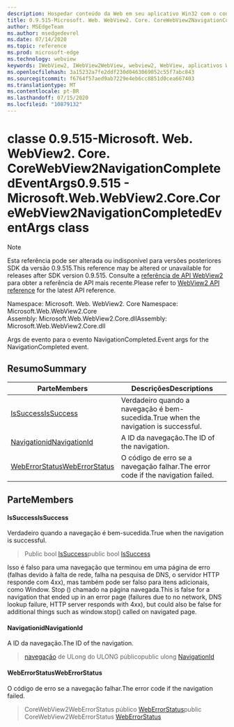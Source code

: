 ```yaml
---
description: Hospedar conteúdo da Web em seu aplicativo Win32 com o controle WebView2 do Microsoft Edge
title: 0.9.515-Microsoft. Web. WebView2. Core. CoreWebView2NavigationCompletedEventArgs
author: MSEdgeTeam
ms.author: msedgedevrel
ms.date: 07/14/2020
ms.topic: reference
ms.prod: microsoft-edge
ms.technology: webview
keywords: IWebView2, IWebView2WebView, webview2, WebView, aplicativos Win32, Win32, Edge, ICoreWebView2, ICoreWebView2Controller, controle do navegador, HTML Edge
ms.openlocfilehash: 3a15232a7fe2ddf230d0463069052c55f7abc843
ms.sourcegitcommit: f6764f57aed9ab7229e4eb6cc8851d0cea667403
ms.translationtype: MT
ms.contentlocale: pt-BR
ms.lasthandoff: 07/15/2020
ms.locfileid: "10879132"
---
```

# <span data-ttu-id="cac83-104">classe 0.9.515-Microsoft. Web. WebView2. Core. CoreWebView2NavigationCompletedEventArgs</span><span class="sxs-lookup"><span data-stu-id="cac83-104">0.9.515 - Microsoft.Web.WebView2.Core.CoreWebView2NavigationCompletedEventArgs class</span></span> 

> [!NOTE]
> <span data-ttu-id="cac83-105">Esta referência pode ser alterada ou indisponível para versões posteriores SDK da versão 0.9.515.</span><span class="sxs-lookup"><span data-stu-id="cac83-105">This reference may be altered or unavailable for releases after SDK version 0.9.515.</span></span> <span data-ttu-id="cac83-106">Consulte a [referência de API WebView2](../../../webview2-api-reference.md) para obter a referência de API mais recente.</span><span class="sxs-lookup"><span data-stu-id="cac83-106">Please refer to [WebView2 API reference](../../../webview2-api-reference.md) for the latest API reference.</span></span>

<span data-ttu-id="cac83-107">Namespace: Microsoft. Web. WebView2. Core </span><span class="sxs-lookup"><span data-stu-id="cac83-107">Namespace: Microsoft.Web.WebView2.Core</span></span>\
<span data-ttu-id="cac83-108">Assembly: Microsoft.Web.WebView2.Core.dll</span><span class="sxs-lookup"><span data-stu-id="cac83-108">Assembly: Microsoft.Web.WebView2.Core.dll</span></span>

<span data-ttu-id="cac83-109">Args de evento para o evento NavigationCompleted.</span><span class="sxs-lookup"><span data-stu-id="cac83-109">Event args for the NavigationCompleted event.</span></span>

## <span data-ttu-id="cac83-110">Resumo</span><span class="sxs-lookup"><span data-stu-id="cac83-110">Summary</span></span>

 <span data-ttu-id="cac83-111">Parte</span><span class="sxs-lookup"><span data-stu-id="cac83-111">Members</span></span>                        | <span data-ttu-id="cac83-112">Descrições</span><span class="sxs-lookup"><span data-stu-id="cac83-112">Descriptions</span></span>
--------------------------------|---------------------------------------------
[<span data-ttu-id="cac83-113">IsSuccess</span><span class="sxs-lookup"><span data-stu-id="cac83-113">IsSuccess</span></span>](#issuccess) | <span data-ttu-id="cac83-114">Verdadeiro quando a navegação é bem-sucedida.</span><span class="sxs-lookup"><span data-stu-id="cac83-114">True when the navigation is successful.</span></span>
[<span data-ttu-id="cac83-115">Navigationid</span><span class="sxs-lookup"><span data-stu-id="cac83-115">NavigationId</span></span>](#navigationid) | <span data-ttu-id="cac83-116">A ID da navegação.</span><span class="sxs-lookup"><span data-stu-id="cac83-116">The ID of the navigation.</span></span>
[<span data-ttu-id="cac83-117">WebErrorStatus</span><span class="sxs-lookup"><span data-stu-id="cac83-117">WebErrorStatus</span></span>](#weberrorstatus) | <span data-ttu-id="cac83-118">O código de erro se a navegação falhar.</span><span class="sxs-lookup"><span data-stu-id="cac83-118">The error code if the navigation failed.</span></span>

## <span data-ttu-id="cac83-119">Parte</span><span class="sxs-lookup"><span data-stu-id="cac83-119">Members</span></span>

#### <span data-ttu-id="cac83-120">IsSuccess</span><span class="sxs-lookup"><span data-stu-id="cac83-120">IsSuccess</span></span> 

<span data-ttu-id="cac83-121">Verdadeiro quando a navegação é bem-sucedida.</span><span class="sxs-lookup"><span data-stu-id="cac83-121">True when the navigation is successful.</span></span>

> <span data-ttu-id="cac83-122">Public bool [IsSuccess](#issuccess)</span><span class="sxs-lookup"><span data-stu-id="cac83-122">public bool [IsSuccess](#issuccess)</span></span>

<span data-ttu-id="cac83-123">Isso é falso para uma navegação que terminou em uma página de erro (falhas devido à falta de rede, falha na pesquisa de DNS, o servidor HTTP responde com 4xx), mas também pode ser falso para itens adicionais, como Window. Stop () chamado na página navegada.</span><span class="sxs-lookup"><span data-stu-id="cac83-123">This is false for a navigation that ended up in an error page (failures due to no network, DNS lookup failure, HTTP server responds with 4xx), but could also be false for additional things such as window.stop() called on navigated page.</span></span>

#### <span data-ttu-id="cac83-124">Navigationid</span><span class="sxs-lookup"><span data-stu-id="cac83-124">NavigationId</span></span> 

<span data-ttu-id="cac83-125">A ID da navegação.</span><span class="sxs-lookup"><span data-stu-id="cac83-125">The ID of the navigation.</span></span>

> <span data-ttu-id="cac83-126">[navegação](#navigationid) de ULong do ULONG público</span><span class="sxs-lookup"><span data-stu-id="cac83-126">public ulong [NavigationId](#navigationid)</span></span>

#### <span data-ttu-id="cac83-127">WebErrorStatus</span><span class="sxs-lookup"><span data-stu-id="cac83-127">WebErrorStatus</span></span> 

<span data-ttu-id="cac83-128">O código de erro se a navegação falhar.</span><span class="sxs-lookup"><span data-stu-id="cac83-128">The error code if the navigation failed.</span></span>

> <span data-ttu-id="cac83-129">CoreWebView2WebErrorStatus público [WebErrorStatus](#weberrorstatus)</span><span class="sxs-lookup"><span data-stu-id="cac83-129">public CoreWebView2WebErrorStatus [WebErrorStatus](#weberrorstatus)</span></span>

